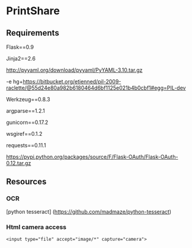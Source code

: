 PrintShare
==========

Requirements
---------
Flask==0.9

Jinja2==2.6

http://pyyaml.org/download/pyyaml/PyYAML-3.10.tar.gz

-e hg+https://bitbucket.org/etienned/pil-2009-raclette/@55d24e80a982b6180464d6bf1125e021b4b0cbf1#egg=PIL-dev

Werkzeug==0.8.3

argparse==1.2.1

gunicorn==0.17.2

wsgiref==0.1.2

requests==0.11.1

https://pypi.python.org/packages/source/F/Flask-OAuth/Flask-OAuth-0.12.tar.gz



Resources
---------

### OCR
[python tesseract] (https://github.com/madmaze/python-tesseract)

### Html camera access
`<input type="file" accept="image/*" capture="camera">`


